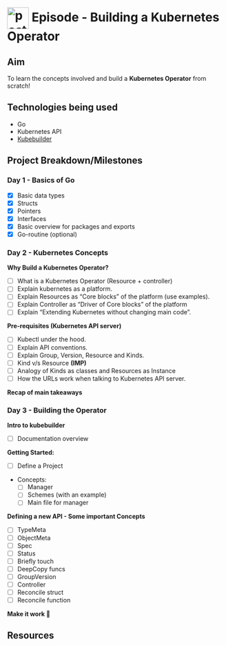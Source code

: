 # <img src="https://github.com/kubesimplify/cloudnative-lab/assets/72245772/de679a18-a457-43c0-9cb8-e75d6b87b348" alt="poster" width=50px height=50px align="center"> Episode - Building a Kubernetes Operator

## Aim

To learn the concepts involved and build a **Kubernetes Operator** from scratch!

## Technologies being used

- Go
- Kubernetes API
- [Kubebuilder](https://github.com/kubernetes-sigs/kubebuilder)

## Project Breakdown/Milestones

### Day 1 - Basics of Go
- [x] Basic data types
- [x] Structs
- [x] Pointers
- [x] Interfaces
- [x] Basic overview for packages and exports 
- [x] Go-routine (optional)

### Day 2 - Kubernetes Concepts 

**Why Build a Kubernetes Operator?**

- [ ] What is a Kubernetes Operator (Resource + controller)
- [ ] Explain kubernetes as a platform.
- [ ] Explain Resources as “Core blocks” of the platform (use examples).
- [ ] Explain Controller as “Driver of Core blocks” of the platform 
- [ ] Explain “Extending Kubernetes without changing main code”.

**Pre-requisites (Kubernetes API server)**

- [ ] Kubectl under the hood.
- [ ] Explain API conventions.
- [ ] Explain Group, Version, Resource and Kinds.
- [ ] Kind v/s Resource **(IMP)**
- [ ] Analogy of Kinds as classes and Resources as Instance
- [ ] How the URLs work when talking to Kubernetes API server.

**Recap of main takeaways**

### Day 3 - Building the Operator

**Intro to kubebuilder**
- [ ] Documentation overview

**Getting Started:**

- [ ] Define a Project
- Concepts:
    - [ ] Manager
    - [ ] Schemes (with an example)
    - [ ] Main file for manager

**Defining a new API - Some important Concepts**

- [ ] TypeMeta
- [ ] ObjectMeta
- [ ] Spec
- [ ] Status
- [ ] Briefly touch
- [ ] DeepCopy funcs
- [ ] GroupVersion
- [ ] Controller
- [ ] Reconcile struct
- [ ] Reconcile function

**Make it work 🎉**


## Resources


